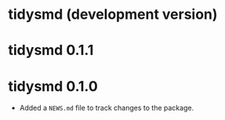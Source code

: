 # tidysmd (development version)

# tidysmd 0.1.1

# tidysmd 0.1.0

* Added a `NEWS.md` file to track changes to the package.
